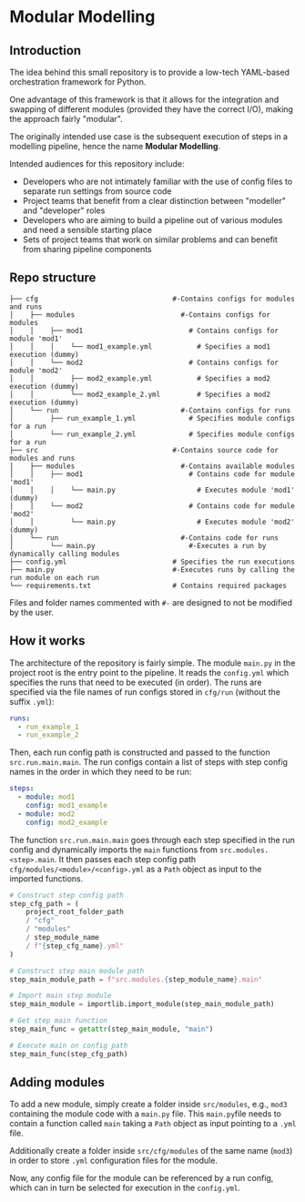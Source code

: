 # Modular Modelling

## Introduction

The idea behind this small repository is to provide a low-tech YAML-based orchestration framework for Python.

One advantage of this framework is that it allows for the integration and swapping of different modules
(provided they have the correct I/O),
making the approach fairly "modular".

The originally intended use case is the subsequent execution of steps in a modelling pipeline, hence the name **Modular Modelling**.

Intended audiences for this repository include:
- Developers who are not intimately familiar with the use of config files to separate run settings from source code
- Project teams that benefit from a clear distinction between "modeller" and "developer" roles
- Developers who are aiming to build a pipeline out of various modules and need a sensible starting place
- Sets of project teams that work on similar problems and can benefit from sharing pipeline components

## Repo structure

```shell
├── cfg                                 #-Contains configs for modules and runs
│    ├── modules                          #-Contains configs for modules
│    │    ├── mod1                          # Contains configs for module 'mod1'
│    │    │    └── mod1_example.yml           # Specifies a mod1 execution (dummy)
│    │    └── mod2                          # Contains configs for module 'mod2'
│    │         ├── mod2_example.yml           # Specifies a mod2 execution (dummy)
│    │         └── mod2_example_2.yml         # Specifies a mod2 execution (dummy)
│    └── run                              #-Contains configs for runs
│         ├── run_example_1.yml             # Specifies module configs for a run
│         └── run_example_2.yml             # Specifies module configs for a run
├── src                                 #-Contains source code for modules and runs
│    ├── modules                          #-Contains available modules
│    │    ├── mod1                          # Contains code for module 'mod1'
│    │    │    └── main.py                    # Executes module 'mod1' (dummy)
│    │    └── mod2                          # Contains code for module 'mod2'
│    │         └── main.py                    # Executes module 'mod2' (dummy)
│    └── run                              #-Contains code for runs
│         └── main.py                       #-Executes a run by dynamically calling modules
├── config.yml                          # Specifies the run executions
├── main.py                             #-Executes runs by calling the run module on each run
└── requirements.txt                    # Contains required packages
```

Files and folder names commented with `#-` are designed to not be modified by the user.

## How it works

The architecture of the repository is fairly simple.
The module `main.py` in the project root is the entry point to the pipeline.
It reads the `config.yml` which specifies the runs that need to be executed (in order).
The runs are specified via the file names of run configs stored in `cfg/run` (without the suffix `.yml`):
```YAML
runs:
  - run_example_1
  - run_example_2
```
Then, each run config path is constructed and passed to the function `src.run.main.main`.
The run configs contain a list of steps with step config names in the order in which they need to be run:
```YAML
steps:
  - module: mod1
    config: mod1_example
  - module: mod2
    config: mod2_example
```
The function `src.run.main.main` goes through each step specified in the run config and dynamically imports the `main` functions from `src.modules.<step>.main`.
It then passes each step config path `cfg/modules/<module>/<config>.yml` as a `Path` object as input to the imported functions.
```python
# Construct step config path
step_cfg_path = (
    project_root_folder_path
    / "cfg"
    / "modules"
    / step_module_name
    / f"{step_cfg_name}.yml"
)

# Construct step main module path
step_main_module_path = f"src.modules.{step_module_name}.main"

# Import main step module
step_main_module = importlib.import_module(step_main_module_path)

# Get step main function
step_main_func = getattr(step_main_module, "main")

# Execute main on config path
step_main_func(step_cfg_path)
```

## Adding modules

To add a new module, simply create a folder inside `src/modules`, e.g., `mod3` containing the module code with a `main.py` file.
This `main.py`file needs to contain a function called `main` taking a `Path` object as input pointing to a `.yml` file.

Additionally create a folder inside `src/cfg/modules` of the same name (`mod3`) in order to store `.yml` configuration files for the module.

Now, any config file for the module can be referenced by a run config, which can in turn be selected for execution in the `config.yml`.

